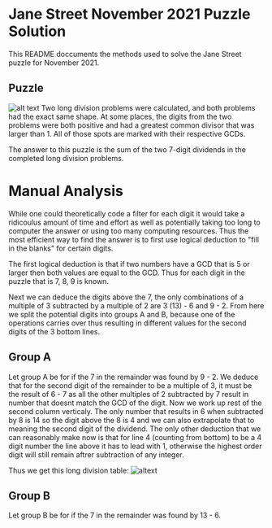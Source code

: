 
# Jane Street November 2021 Puzzle Solution

This README doccuments the methods used to solve the Jane Street puzzle for November 2021.


## Puzzle
![alt text](https://www.janestreet.com/puzzles/2021-11-01-split-division-2.png)
Two long division problems were calculated, and both problems had the exact same shape. At some places, the digits from the two problems were both positive and had a greatest common divisor that was larger than 1. All of those spots are marked with their respective GCDs.

The answer to this puzzle is the sum of the two 7-digit dividends in the completed long division problems.
# Manual Analysis

While one could theoretically code a filter for each digit it would take a ridicoulus amount of time and effort as well as potentially taking too long
to computer the answer or using too many computing resources. Thus the most efficient way to find the answer is to first use logical deduction 
to "fill in the blanks" for certain digits. 

The first logical deduction is that if two numbers have a GCD that is 5 or larger then both values are equal to the GCD. Thus for each digit in the
puzzle that is 7, 8, 9 is known. 

Next we can deduce the digits above the 7, the only combinations of a multiple of 3 subtracted by a multiple of 2 are 3 (13) - 6 and 9 - 2.
From here we split the potential digits into groups A and B, because one of the operations carries over thus resulting in different values
for the second digits of the 3 bottom lines. 

## Group A
Let group A be for if the 7 in the remainder was found by 9 - 2. We deduce that for the second digit of the remainder to be a multiple of 3, it 
must be the result of 6 - 7 as all the other multiples of 2 subtracted by 7 result in number that doesnt match the GCD of the digit. Now we work up rest
of the second column verticaly. The only number that results in 6 when subtracted by 8 is 14 so the digit above the 8 is 4 and we can also
extrapolate that to meaning the second digit of the dividend. The only other deduction that we can reasonably make now is that for line 4 (counting from bottom)
to be a 4 digit number the line above it has to lead with 1, otherwise the highest order digit will still remain aftrer subtraction of any integer.

Thus we get this long division table: 
![altext](https://i.imgur.com/s6maKYB.jpg)

## Group B
Let group B be for if the 7 in the remainder was found by 13 - 6.
